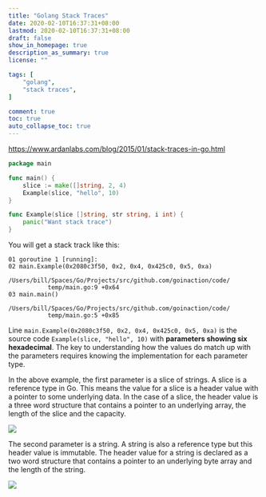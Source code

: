 ```yaml
---
title: "Golang Stack Traces"
date: 2020-02-10T16:37:31+08:00
lastmod: 2020-02-10T16:37:31+08:00
draft: false
show_in_homepage: true
description_as_summary: true
license: ""

tags: [
    "golang",
    "stack traces",
]

comment: true
toc: true
auto_collapse_toc: true
---
```


https://www.ardanlabs.com/blog/2015/01/stack-traces-in-go.html

```go
package main

func main() {
    slice := make([]string, 2, 4)
    Example(slice, "hello", 10)
}

func Example(slice []string, str string, i int) {
    panic("Want stack trace")
}
```

You will get a stack track like this:
```console
01 goroutine 1 [running]:
02 main.Example(0x2080c3f50, 0x2, 0x4, 0x425c0, 0x5, 0xa)
           /Users/bill/Spaces/Go/Projects/src/github.com/goinaction/code/
           temp/main.go:9 +0x64
03 main.main()
           /Users/bill/Spaces/Go/Projects/src/github.com/goinaction/code/
           temp/main.go:5 +0x85
```

Line `main.Example(0x2080c3f50, 0x2, 0x4, 0x425c0, 0x5, 0xa)` is the source code `Example(slice, "hello", 10)` with **parameters showing six hexadecimal**. The key to understanding how the values do match up with the parameters requires knowing the implementation for each parameter type.

In the above example, the first parameter is a slice of strings. A slice is a reference type in Go. This means the value for a slice is a header value with a pointer to some underlying data. In the case of a slice, the header value is a three word structure that contains a pointer to an underlying array, the length of the slice and the capacity.

![](/forgetful/images/golang-stack-traces-slice.png)

The second parameter is a string. A string is also a reference type but this header value is immutable. The header value for a string is declared as a two word structure that contains a pointer to an underlying byte array and the length of the string.

![](/forgetful/images/golang-stack-traces-string.png)




